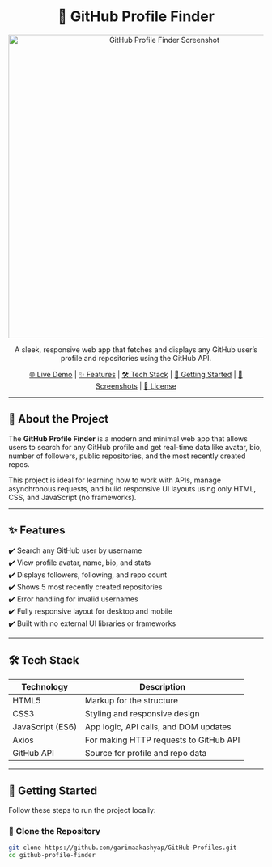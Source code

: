 <h1 align="center">👤 GitHub Profile Finder</h1>

<p align="center">
  <img src="screenshot.png" alt="GitHub Profile Finder Screenshot" width="600">
</p>

<p align="center">
  A sleek, responsive web app that fetches and displays any GitHub user’s profile and repositories using the GitHub API.
</p>

<p align="center">
  <a href="https://z2z5gf.csb.app/">🌐 Live Demo</a> |
  <a href="#features">✨ Features</a> |
  <a href="#tech-stack">🛠️ Tech Stack</a> |
  <a href="#getting-started">🚀 Getting Started</a> |
  <a href="#screenshots">📸 Screenshots</a> |
  <a href="#license">📄 License</a>
</p>

---

## 📌 About the Project

The **GitHub Profile Finder** is a modern and minimal web app that allows users to search for any GitHub profile and get real-time data like avatar, bio, number of followers, public repositories, and the most recently created repos.

This project is ideal for learning how to work with APIs, manage asynchronous requests, and build responsive UI layouts using only HTML, CSS, and JavaScript (no frameworks).

---

## ✨ Features

✔️ Search any GitHub user by username  
✔️ View profile avatar, name, bio, and stats  
✔️ Displays followers, following, and repo count  
✔️ Shows 5 most recently created repositories  
✔️ Error handling for invalid usernames  
✔️ Fully responsive layout for desktop and mobile  
✔️ Built with no external UI libraries or frameworks  

---

## 🛠️ Tech Stack

| Technology     | Description                              |
|----------------|------------------------------------------|
| HTML5          | Markup for the structure                 |
| CSS3           | Styling and responsive design            |
| JavaScript (ES6) | App logic, API calls, and DOM updates |
| Axios          | For making HTTP requests to GitHub API   |
| GitHub API     | Source for profile and repo data         |

---

## 🚀 Getting Started

Follow these steps to run the project locally:

### 📁 Clone the Repository
```bash
git clone https://github.com/garimaakashyap/GitHub-Profiles.git
cd github-profile-finder
